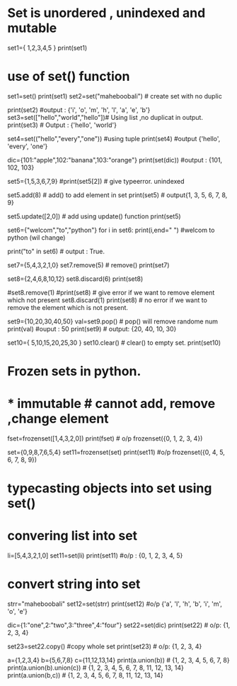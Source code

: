 # Set is unordered , unindexed and mutable 

set1={ 1,2,3,4,5 }
print(set1)
# use of set() function
set1=set()
print(set1)
set2=set("maheboobali") # create set with no duplic 

print(set2) 
            #output : {'i', 'o', 'm', 'h', 'l', 'a', 'e', 'b'}
set3=set(["hello","world","hello"])# Using list ,no duplicat in output. 
print(set3)  # Output : {'hello', 'world'}

set4=set(("hello","every","one")) #using tuple
print(set4) #output {'hello', 'every', 'one'}

dic={101:"apple",102:"banana",103:"orange"}
print(set(dic)) #output : {101, 102, 103}

set5={1,5,3,6,7,9}
#print(set5[2]) # give typeerror. unindexed

set5.add(8)  # add() to add element in set
print(set5) # output{1, 3, 5, 6, 7, 8, 9}

set5.update([2,0]) # add using update() function
print(set5)

set6={"welcom","to","python"}
for i in set6:
    print(i,end=" ") #welcom to python (wil change)
    
print("to" in set6)  # output : True.

set7={5,4,3,2,1,0}
set7.remove(5) # remove()
print(set7)

set8={2,4,6,8,10,12}
set8.discard(6)
print(set8)

#set8.remove(1)
#print(set8) # give error if we want to remove element which not present
set8.discard(1) 
print(set8) # no error if we want to remove the element which is not present.

set9={10,20,30,40,50}
val=set9.pop() # pop() will remove randome num
print(val) #ouput : 50
print(set9) # output: {20, 40, 10, 30}

set10={ 5,10,15,20,25,30 }
set10.clear() # clear() to empty set.
print(set10)

# Frozen sets in python.

# * immutable # cannot add, remove ,change element
fset=frozenset([1,4,3,2,0])
print(fset) # o/p frozenset({0, 1, 2, 3, 4})

set={0,9,8,7,6,5,4}
set11=frozenset(set) 
print(set11) #o/p frozenset({0, 4, 5, 6, 7, 8, 9})

# typecasting objects into set using set()
# convering list into set
li=[5,4,3,2,1,0]
set11=set(li)
print(set11)  #o/p : {0, 1, 2, 3, 4, 5}

# convert string into set

strr="maheboobali"
set12=set(strr)
print(set12) #o/p {'a', 'l', 'h', 'b', 'i', 'm', 'o', 'e'}

dic={1:"one",2:"two",3:"three",4:"four"}
set22=set(dic)
print(set22)  # o/p: {1, 2, 3, 4}

set23=set22.copy() #copy whole set
print(set23)  # o/p: {1, 2, 3, 4}

a={1,2,3,4}
b={5,6,7,8}
c={11,12,13,14}
print(a.union(b)) # {1, 2, 3, 4, 5, 6, 7, 8}
print(a.union(b).union(c)) # {1, 2, 3, 4, 5, 6, 7, 8, 11, 12, 13, 14}
print(a.union(b,c)) # {1, 2, 3, 4, 5, 6, 7, 8, 11, 12, 13, 14}






